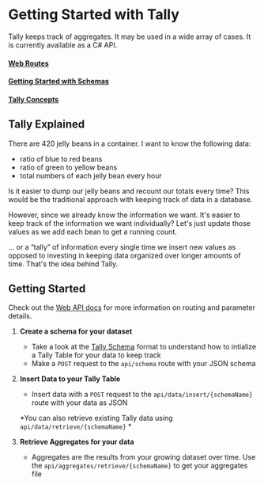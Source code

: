 # Getting Started with Tally
Tally keeps track of aggregates. It may be used in a wide array of cases. It is currently available as a C# API. 

#### [Web Routes](http://docs.tally4.apiary.io/)

#### [Getting Started with Schemas](./schema.html)

#### [Tally Concepts](./concepts.html)


## Tally Explained

There are 420 jelly beans in a container. I want to know the following data:

- ratio of blue to red beans 
- ratio of green to yellow beans
- total numbers of each jelly bean every hour

Is it easier to dump our jelly beans and recount our totals every time? This would be the traditional approach with keeping track of data in a database.

However, since we already know the information we want. It's easier to keep track of the information we want individually? Let's just update those values as we add each bean to get a running count.

... or a “tally” of information every single time we insert new values as opposed to investing in keeping data organized over longer amounts of time. That's the idea behind Tally.


## Getting Started
Check out the [Web API docs](http://docs.tally4.apiary.io/) for more information on routing and parameter details.


1. **Create a schema for your dataset**
	- Take a look at the [Tally Schema](./schema.html) format to understand how to intialize a Tally Table for your data to keep track 
	- Make a `POST` request to the `api/schema` route with your JSON schema

2. **Insert Data to your Tally Table**
	- Insert data with a `POST` request to the `api/data/insert/{schemaName}` route with your data as JSON

	*You can also retrieve existing Tally data using `api/data/retrieve/{schemaName}` *

3. **Retrieve Aggregates for your data**
	- Aggregates are the results from your growing dataset over time. Use the `api/aggregates/retrieve/{schemaName}` to get your aggregates file
